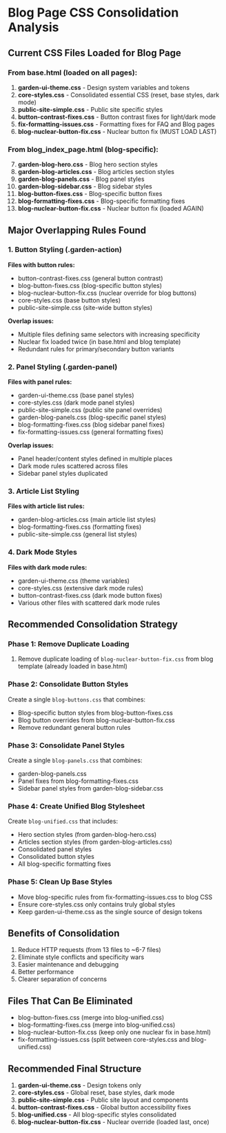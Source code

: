 # Blog Page CSS Consolidation Analysis

## Current CSS Files Loaded for Blog Page

### From base.html (loaded on all pages):
1. **garden-ui-theme.css** - Design system variables and tokens
2. **core-styles.css** - Consolidated essential CSS (reset, base styles, dark mode)
3. **public-site-simple.css** - Public site specific styles
4. **button-contrast-fixes.css** - Button contrast fixes for light/dark mode
5. **fix-formatting-issues.css** - Formatting fixes for FAQ and Blog pages
6. **blog-nuclear-button-fix.css** - Nuclear button fix (MUST LOAD LAST)

### From blog_index_page.html (blog-specific):
7. **garden-blog-hero.css** - Blog hero section styles
8. **garden-blog-articles.css** - Blog articles section styles
9. **garden-blog-panels.css** - Blog panel styles
10. **garden-blog-sidebar.css** - Blog sidebar styles
11. **blog-button-fixes.css** - Blog-specific button fixes
12. **blog-formatting-fixes.css** - Blog-specific formatting fixes
13. **blog-nuclear-button-fix.css** - Nuclear button fix (loaded AGAIN)

## Major Overlapping Rules Found

### 1. Button Styling (.garden-action)
**Files with button rules:**
- button-contrast-fixes.css (general button contrast)
- blog-button-fixes.css (blog-specific button styles)
- blog-nuclear-button-fix.css (nuclear override for blog buttons)
- core-styles.css (base button styles)
- public-site-simple.css (site-wide button styles)

**Overlap issues:**
- Multiple files defining same selectors with increasing specificity
- Nuclear fix loaded twice (in base.html and blog template)
- Redundant rules for primary/secondary button variants

### 2. Panel Styling (.garden-panel)
**Files with panel rules:**
- garden-ui-theme.css (base panel styles)
- core-styles.css (dark mode panel styles)
- public-site-simple.css (public site panel overrides)
- garden-blog-panels.css (blog-specific panel styles)
- blog-formatting-fixes.css (blog sidebar panel fixes)
- fix-formatting-issues.css (general formatting fixes)

**Overlap issues:**
- Panel header/content styles defined in multiple places
- Dark mode rules scattered across files
- Sidebar panel styles duplicated

### 3. Article List Styling
**Files with article list rules:**
- garden-blog-articles.css (main article list styles)
- blog-formatting-fixes.css (formatting fixes)
- public-site-simple.css (general list styles)

### 4. Dark Mode Styles
**Files with dark mode rules:**
- garden-ui-theme.css (theme variables)
- core-styles.css (extensive dark mode rules)
- button-contrast-fixes.css (dark mode button fixes)
- Various other files with scattered dark mode rules

## Recommended Consolidation Strategy

### Phase 1: Remove Duplicate Loading
1. Remove duplicate loading of `blog-nuclear-button-fix.css` from blog template (already loaded in base.html)

### Phase 2: Consolidate Button Styles
Create a single `blog-buttons.css` that combines:
- Blog-specific button styles from blog-button-fixes.css
- Blog button overrides from blog-nuclear-button-fix.css
- Remove redundant general button rules

### Phase 3: Consolidate Panel Styles
Create a single `blog-panels.css` that combines:
- garden-blog-panels.css
- Panel fixes from blog-formatting-fixes.css
- Sidebar panel styles from garden-blog-sidebar.css

### Phase 4: Create Unified Blog Stylesheet
Create `blog-unified.css` that includes:
- Hero section styles (from garden-blog-hero.css)
- Articles section styles (from garden-blog-articles.css)
- Consolidated panel styles
- Consolidated button styles
- All blog-specific formatting fixes

### Phase 5: Clean Up Base Styles
- Move blog-specific rules from fix-formatting-issues.css to blog CSS
- Ensure core-styles.css only contains truly global styles
- Keep garden-ui-theme.css as the single source of design tokens

## Benefits of Consolidation
1. Reduce HTTP requests (from 13 files to ~6-7 files)
2. Eliminate style conflicts and specificity wars
3. Easier maintenance and debugging
4. Better performance
5. Clearer separation of concerns

## Files That Can Be Eliminated
- blog-button-fixes.css (merge into blog-unified.css)
- blog-formatting-fixes.css (merge into blog-unified.css)
- blog-nuclear-button-fix.css (keep only one nuclear fix in base.html)
- fix-formatting-issues.css (split between core-styles.css and blog-unified.css)

## Recommended Final Structure
1. **garden-ui-theme.css** - Design tokens only
2. **core-styles.css** - Global reset, base styles, dark mode
3. **public-site-simple.css** - Public site layout and components
4. **button-contrast-fixes.css** - Global button accessibility fixes
5. **blog-unified.css** - All blog-specific styles consolidated
6. **blog-nuclear-button-fix.css** - Nuclear override (loaded last, once)
